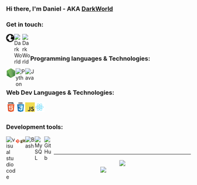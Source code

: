 ### Hi there, I'm Daniel - AKA [DarkWorld][website]

### Get in touch:

[<img align="left" alt="DarkWorld" width="22px" src="https://raw.githubusercontent.com/iconic/open-iconic/master/svg/globe.svg"/>][website]
[<img align="left" alt="DarkWorld" width="22px" src="https://cdn.jsdelivr.net/npm/simple-icons@v3/icons/youtube.svg"/>][youtube]
[<img align="left" alt="DarkWorld" width="22px" src="https://cdn.jsdelivr.net/npm/simple-icons@v3/icons/twitter.svg"/>][twitter]

<br />
<br />

### Programming languages & Technologies:
<img align="left" alt="Node.js" width="26px" src="https://raw.githubusercontent.com/github/explore/80688e429a7d4ef2fca1e82350fe8e3517d3494d/topics/nodejs/nodejs.png"/>
<img align="left" alt="Python" width="26px" src="https://upload.wikimedia.org/wikipedia/commons/thumb/0/0a/Python.svg/768px-Python.svg.png"/>
<img align="left" alt="Java" width="26px" src="https://icon-library.com/images/java-icon-images/java-icon-images-4.jpg"/>

<br />
<br />

### Web Dev Languages & Technologies:
<img align="left" alt="HTML" width="26px" src="https://raw.githubusercontent.com/github/explore/80688e429a7d4ef2fca1e82350fe8e3517d3494d/topics/html/html.png"/>
<img align="left" alt="CSS" width="26px" src="https://raw.githubusercontent.com/github/explore/80688e429a7d4ef2fca1e82350fe8e3517d3494d/topics/css/css.png"/>
<img align="left" alt="JavaScript" width="26px" src="https://raw.githubusercontent.com/github/explore/80688e429a7d4ef2fca1e82350fe8e3517d3494d/topics/javascript/javascript.png"/>
<img align="left" alt="React" width="26px" src="https://raw.githubusercontent.com/github/explore/80688e429a7d4ef2fca1e82350fe8e3517d3494d/topics/react/react.png"/>

<br />
<br />

### Development tools:
<img align="left" alt="visual studio code" width="26px" src="https://www.solucionex.com/sites/default/files/posts/imagen/vscode-800x450.png"/>
<img align="left" alt="Git" width="26px" src="https://raw.githubusercontent.com/github/explore/80688e429a7d4ef2fca1e82350fe8e3517d3494d/topics/git/git.png"/>
<img align="left" alt="Bash" width="26px" src="https://nullsector.co/wp-content/uploads/2017/12/Bash-new.sh_.png"/>
<img align="left" alt="MySQL" width="26px" src="https://ventiv.solutions/wp-content/uploads/2021/02/mySQL-logo-300x300.png"/>
<img align="left" alt="GitHub" width="26px" src="https://w7.pngwing.com/pngs/914/758/png-transparent-github-social-media-computer-icons-logo-android-github-logo-computer-wallpaper-banner.png"/>

<br />
<br />

---

<div align="center">
   <img align="center" src="https://github-readme-stats.vercel.app/api/top-langs/?username=DarkWorldNetWork&layout=compact&theme=radical&hide_border=true"/>
  <br/>
  <img align="center" src="https://github-readme-stats.vercel.app/api?username=DarkWorldNetWork&show_icons=true&hide_border=true&theme=radical"/>
</div>


[website]: https://darkworld-6064b.web.app/
[twitter]: https://twitter.com/ByFr0st_
[youtube]: https://www.youtube.com/channel/UCJRqO4WNns79ThLSfOBKZPQ

